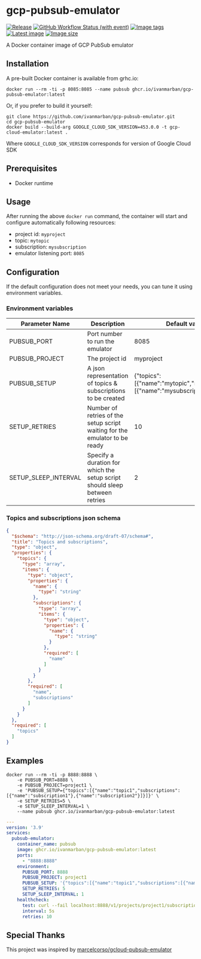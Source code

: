 # gcp-pubsub-emulator

[![Release](https://img.shields.io/github/v/release/ivanmarban/gcp-pubsub-emulator?logo=github)](https://github.com/ivanmarban/gcp-pubsub-emulator/releases)
[![GitHub Workflow Status (with event)](https://img.shields.io/github/actions/workflow/status/ivanmarban/gcp-pubsub-emulator/build-test-push.yaml?logo=github&label=build)](https://github.com/ivanmarban/gcp-pubsub-emulator/actions/workflows/build-test-push.yaml)
[![Image tags](https://ghcr-badge.egpl.dev/ivanmarban/gcp-pubsub-emulator/tags?trim=major&label=image%20tags)](https://github.com/ivanmarban/gcp-pubsub-emulator/pkgs/container/gcp-pubsub-emulator)
[![Latest image](https://ghcr-badge.egpl.dev/ivanmarban/gcp-pubsub-emulator/latest_tag?trim=major&label=latest)](https://github.com/ivanmarban/gcp-pubsub-emulator/pkgs/container/gcp-pubsub-emulator)
[![Image size](https://ghcr-badge.egpl.dev/ivanmarban/gcp-pubsub-emulator/size?trim=major&label=image%20size)](https://github.com/ivanmarban/gcp-pubsub-emulator/pkgs/container/gcp-pubsub-emulator)

A Docker container image of GCP PubSub emulator

## Installation

A pre-built Docker container is available from grhc.io:

```
docker run --rm -ti -p 8085:8085 --name pubsub ghcr.io/ivanmarban/gcp-pubsub-emulator:latest
```

Or, if you prefer to build it yourself:
```
git clone https://github.com/ivanmarban/gcp-pubsub-emulator.git
cd gcp-pubsub-emulator
docker build --build-arg GOOGLE_CLOUD_SDK_VERSION=453.0.0 -t gcp-cloud-emulator:latest .
```
Where `GOOGLE_CLOUD_SDK_VERSION` corresponds for version of Google Cloud SDK

## Prerequisites

- Docker runtime

## Usage

After running the above `docker run` command, the container will start and configure automatically following resources:

- project id: `myproject`
- topic: `mytopic`
- subscription: `mysubscription`
- emulator listening port: `8085`

## Configuration

If the default configuration does not meet your needs, you can tune it using environment variables.

### Environment variables

| Parameter Name       | Description                                                                | Default value                                                               |
|----------------------|----------------------------------------------------------------------------|-----------------------------------------------------------------------------|
| PUBSUB_PORT          | Port number to run the emulator                                            | 8085                                                                        |
| PUBSUB_PROJECT       | The project id                                                             | myproject                                                                   |
| PUBSUB_SETUP         | A json representation of topics & subscriptions to be created              | {"topics":[{"name":"mytopic","subscriptions":[{"name":"mysubscription"}]}]} |
| SETUP_RETRIES        | Number of retries of the setup script waiting for the emulator to be ready | 10                                                                          |
| SETUP_SLEEP_INTERVAL | Specify a duration for which the setup script should sleep between retries | 2                                                                           |

### Topics and subscriptions json schema

```json
{
  "$schema": "http://json-schema.org/draft-07/schema#",
  "title": "Topics and subscriptions",
  "type": "object",
  "properties": {
    "topics": {
      "type": "array",
      "items": {
        "type": "object",
        "properties": {
          "name": {
            "type": "string"
          },
          "subscriptions": {
            "type": "array",
            "items": {
              "type": "object",
              "properties": {
                "name": {
                  "type": "string"
                }
              },
              "required": [
                "name"
              ]
            }
          }
        },
        "required": [
          "name",
          "subscriptions"
        ]
      }
    }
  },
  "required": [
    "topics"
  ]
}
```

## Examples

```
docker run --rm -ti -p 8888:8888 \
    -e PUBSUB_PORT=8888 \
    -e PUBSUB_PROJECT=project1 \
    -e 'PUBSUB_SETUP={"topics":[{"name":"topic1","subscriptions":[{"name":"subscription1"},{"name":"subscription2"}]}]}' \
    -e SETUP_RETRIES=5 \
    -e SETUP_SLEEP_INTERVAL=1 \
    --name pubsub ghcr.io/ivanmarban/gcp-pubsub-emulator:latest
```

```yaml
---
version: '3.9'
services:
  pubsub-emulator:
    container_name: pubsub
    image: ghcr.io/ivanmarban/gcp-pubsub-emulator:latest
    ports:
      - "8888:8888"
    environment:
      PUBSUB_PORT: 8888
      PUBSUB_PROJECT: project1
      PUBSUB_SETUP: '{"topics":[{"name":"topic1","subscriptions":[{"name":"subscription1"},{"name":"subscription2"}]}]}'
      SETUP_RETRIES: 5
      SETUP_SLEEP_INTERVAL: 1
    healthcheck:
      test: curl --fail localhost:8888/v1/projects/project1/subscriptions/subscription2 || exit 1
      interval: 5s
      retries: 10
```

## Special Thanks
This project was inspired by [marcelcorso/gcloud-pubsub-emulator](https://github.com/marcelcorso/gcloud-pubsub-emulator)